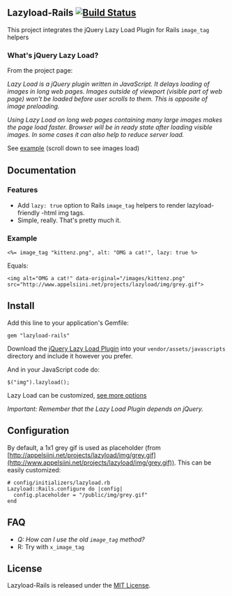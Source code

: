 ## Lazyload-Rails [![Build Status](https://travis-ci.org/jassa/lazyload-rails.png)](https://travis-ci.org/jassa/lazyload-rails)

This project integrates the jQuery Lazy Load Plugin
for Rails `image_tag` helpers

### What's jQuery Lazy Load?

From the project page:

*Lazy Load is a jQuery plugin written in JavaScript. It delays loading of images in long web pages. Images outside of viewport (visible part of web page) won't be loaded before user scrolls to them. This is opposite of image preloading.*

*Using Lazy Load on long web pages containing many large images makes the page load faster. Browser will be in ready state after loading visible images. In some cases it can also help to reduce server load.*

See [example](http://backbonejs.org/#examples) (scroll down to see images load)

## Documentation

### Features

* Add `lazy: true` option to Rails `image_tag` helpers to render lazyload-friendly
-html img tags.
* Simple, really. That's pretty much it.

### Example

    <%= image_tag "kittenz.png", alt: "OMG a cat!", lazy: true %>

Equals:

    <img alt="OMG a cat!" data-original="/images/kittenz.png" src="http://www.appelsiini.net/projects/lazyload/img/grey.gif">

## Install

Add this line to your application's Gemfile:

    gem "lazyload-rails"

Download the [jQuery Lazy Load Plugin](https://raw.github.com/tuupola/jquery_lazyload/master/jquery.lazyload.js)
into your `vendor/assets/javascripts` directory and include it however you prefer.

And in your JavaScript code do:

    $("img").lazyload();

Lazy Load can be customized, [see more options](http://www.appelsiini.net/projects/lazyload)

*Important: Remember that the Lazy Load Plugin depends on jQuery.*

## Configuration

By default, a 1x1 grey gif is used as placeholder (from [http://appelsiini.net/projects/lazyload/img/grey.gif](http://www.appelsiini.net/projects/lazyload/img/grey.gif)). This can be easily customized:

    # config/initializers/lazyload.rb
    Lazyload::Rails.configure do |config|
      config.placeholder = "/public/img/grey.gif"
    end

## FAQ

* *Q: How can I use the old `image_tag` method?*
* R: Try with `x_image_tag`

## License

Lazyload-Rails is released under the [MIT License](http://www.opensource.org/licenses/MIT).

